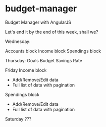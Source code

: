 budget-manager
==============

Budget Manager with AngularJS

Let's end it by the end of this week, shall we?

Wednesday: 

Accounts block
Income block
Spendings block

Thursday:
Goals
Budget
Savings Rate

Friday
Income block
- Add/Remove/Edit data
- Full list of data with pagination

Spendings block
- Add/Remove/Edit data
- Full list of data with pagination

Saturday
???
